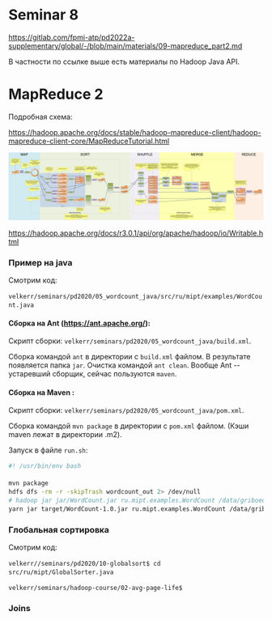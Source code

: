 # Seminar 8

https://gitlab.com/fpmi-atp/pd2022a-supplementary/global/-/blob/main/materials/09-mapreduce_part2.md

В частности по ссылке выше есть материалы по Hadoop Java API.

# MapReduce 2

Подробная схема:

https://hadoop.apache.org/docs/stable/hadoop-mapreduce-client/hadoop-mapreduce-client-core/MapReduceTutorial.html

<img width="1200" alt="image" src="../seminar-07/MapReduce-v3.png">


https://hadoop.apache.org/docs/r3.0.1/api/org/apache/hadoop/io/Writable.html

### Пример на java

Смотрим код:

`velkerr/seminars/pd2020/05_wordcount_java/src/ru/mipt/examples/WordCount.java`

#### Сборка на Ant (https://ant.apache.org/):

Скрипт сборки: `velkerr/seminars/pd2020/05_wordcount_java/build.xml`.

Сборка командой `ant` в директории с `build.xml` файлом. В результате появляется папка `jar`. Очистка командой `ant clean`. Вообще Ant --  устаревший сборщик, сейчас пользуются `maven`.

#### Сборка на Maven :

Скрипт сборки: `velkerr/seminars/pd2020/05_wordcount_java/pom.xml`.

Сборка командой `mvn package` в директории с `pom.xml` файлом. (Кэши maven лежат в директории .m2).

Запуск в файле `run.sh`:

```bash
#! /usr/bin/env bash

mvn package
hdfs dfs -rm -r -skipTrash wordcount_out 2> /dev/null
# hadoop jar jar/WordCount.jar ru.mipt.examples.WordCount /data/griboedov wordcount_out
yarn jar target/WordCount-1.0.jar ru.mipt.examples.WordCount /data/griboedov wordcount_out
```

### Глобальная сортировка

Смотрим код:

`velkerr//seminars/pd2020/10-globalsort$ cd src/ru/mipt/GlobalSorter.java`


`velkerr/seminars/hadoop-course/02-avg-page-life$`
### Joins
